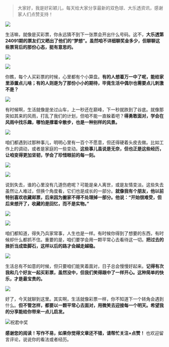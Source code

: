 > 大家好，我是好彩颖儿，每天给大家分享最新的双色球、大乐透资讯，感谢家人们点赞支持！

![](https://cdn.jsdelivr.net/gh/wangwenjie1314/PicCDN/2024-7-12/1720763627240-image.png)


生活嘛，就像是买彩票，你永远猜不到下一张票会开出什么号码。这不，**大乐透第24091期的票友们又晒出了他们的“梦想”。虽然咱不详细聊奖金多少，但聊聊这些票背后的那份心态，挺有意思的。**


![](https://cdn.jsdelivr.net/gh/wangwenjie1314/PicCDN/2024-8-7/1722997752385-image.png)

![](https://cdn.jsdelivr.net/gh/wangwenjie1314/PicCDN/2024-8-7/1722997756653-image.png)


你瞧，每个人买彩票的时候，心里都有个小算盘。**有的人想着万一中了呢，能给家里添置点儿啥；有的人则是为了那份小小的期待，毕竟生活中偶尔也需要点儿刺激不是？**

![](https://cdn.jsdelivr.net/gh/wangwenjie1314/PicCDN/2024-8-7/1722997765135-image.png)


有时候啊，生活就像是坐过山车，上一秒还在巅峰，下一秒就跌到了谷底。就像那突如其来的风雨，打乱了我们的计划，但咱不能一直躲着吧？**得勇敢面对，学会在风雨中找乐趣，哪怕是撑着伞散步，也是一种别样的风景。**


![](https://cdn.jsdelivr.net/gh/wangwenjie1314/PicCDN/2024-8-7/1722997770338-image.png)

咱们都遇到过那种事儿，明明心里有一百个不愿意，但还得硬着头皮去做。比如工作上的调动，或者是家庭的一些变动。**这些事儿虽说是无奈，但也正是这些经历，让咱变得更加坚韧，学会了珍惜眼前的每一刻。**

![](https://cdn.jsdelivr.net/gh/wangwenjie1314/PicCDN/2024-8-7/1722997775849-image.png)


![](https://cdn.jsdelivr.net/gh/wangwenjie1314/PicCDN/2024-8-7/1722997780633-image.png)

说到失去，谁的心里没有几道伤疤呢？可能是亲人离世，或是友情变淡。这些失去虽然让人难过，但换个角度看，它们也是成长的一部分。**就像我有个朋友，他以前特别喜欢收藏邮票，后来因为搬家不得不处理掉一部分。他说：“开始很难受，但后来想开了，收藏的是回忆，而不是实物。”**

![](https://cdn.jsdelivr.net/gh/wangwenjie1314/PicCDN/2024-8-7/1722997785636-image.png)

![](https://cdn.jsdelivr.net/gh/wangwenjie1314/PicCDN/2024-8-7/1722997796319-image.png)


咱们都知道，得失乃兵家常事，人生也是一样。有时候你得到了想要的东西，有时候却什么都抓不住。重要的是，咱们要学会用一颗平常心去看待这一切。**把过去的挫折当成垫脚石，这样以后的路才会越走越稳。**

![](https://cdn.jsdelivr.net/gh/wangwenjie1314/PicCDN/2024-8-7/1722997801593-image.png)


生活总有不如意的时候，但只要咱们能笑着面对，日子总会慢慢好起来。**记得有次我和几个好友一起买彩票，虽然没中，但我们笑得跟中了一样开心。这种简单的快乐，才是最宝贵的。**

![](https://cdn.jsdelivr.net/gh/wangwenjie1314/PicCDN/2024-8-7/1722997809350-image.png)


好了，今天就聊到这里。其实啊，生活就像彩票一样，你不知道下一个转角会遇到什么。**但不管怎样，都要以一颗平常心去面对，用微笑去迎接每一个明天。希望我的分享能给你带来一点儿启发。**

![祝君中奖](https://cdn.jsdelivr.net/gh/wangwenjie1314/PicCDN/2024-8-7/1722997899942-image.png)


**感谢您的阅读！写作不易，如果你觉得文章还不错，请帮忙关注+点赞！** 也欢迎留言评论，说说你的看法或者经历。